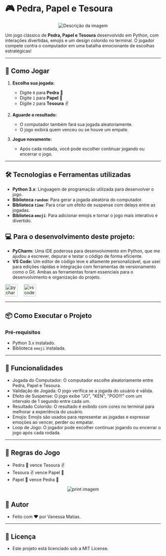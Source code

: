 # 🎮 Pedra, Papel e Tesoura

<p align="center">
  <img src="https://github.com/user-attachments/assets/b9bcf574-c781-4ca5-836a-d2d47e60c9e8" alt="Descrição da imagem">
</p>

Um jogo clássico de **Pedra, Papel e Tesoura** desenvolvido em Python, com interações divertidas, emojis e um design colorido no terminal. O jogador compete contra o computador em uma batalha emocionante de escolhas estratégicas!

---

## 🚀 Como Jogar

1. **Escolha sua jogada:**
   - Digite `0` para **Pedra** 🤛
   - Digite `1` para **Papel** 🫲
   - Digite `2` para **Tesoura** ✌️

2. **Aguarde o resultado:**
   - O computador também fará sua jogada aleatoriamente.
   - O jogo exibirá quem venceu ou se houve um empate.

3. **Jogue novamente:**
   - Após cada rodada, você pode escolher continuar jogando ou encerrar o jogo.

---

## 🛠️ Tecnologias e Ferramentas utilizadas

- **Python 3.x**: Linguagem de programação utilizada para desenvolver o jogo.
- **Biblioteca `random`**: Para gerar a jogada aleatória do computador.
- **Biblioteca `time`**: Para criar um efeito de suspense com delays entre as jogadas.
- **Biblioteca `emoji`**: Para adicionar emojis e tornar o jogo mais interativo e divertido.

## 💻 Para o desenvolvimento deste projeto:

- **PyCharm:** Uma IDE poderosa para desenvolvimento em Python, que me ajudou a escrever, depurar e testar o código de forma eficiente.
- **VS Code:** Um editor de código leve e altamente personalizável, que usei para edições rápidas e integração com ferramentas de versionamento como o Git.
Ambas as ferramentas foram essenciais para o desenvolvimento e organização do projeto.
<div align="left">
  <img src="https://cdn.jsdelivr.net/gh/devicons/devicon/icons/pycharm/pycharm-original.svg" height="40" alt="pycharm logo"  />
  <img width="12" />
  <img src="https://cdn.jsdelivr.net/gh/devicons/devicon/icons/vscode/vscode-original.svg" height="40" alt="vscode logo"  />
</div>


---

## 📦 Como Executar o Projeto

### Pré-requisitos
- Python 3.x instalado.
- Biblioteca `emoji` instalada.

---

## 🎨 Funcionalidades
- Jogada do Computador: O computador escolhe aleatoriamente entre Pedra, Papel e Tesoura.
- Validação de Jogada: O jogo verifica se a jogada do usuário é válida.
- Efeito de Suspense: O jogo exibe "JO", "KEN", "POO!!!" com um intervalo de 1 segundo entre cada um.
- Resultado Colorido: O resultado é exibido com cores no terminal para melhorar a experiência do usuário.
- Emojis: Emojis são usados para representar as jogadas e expressar emoções ao vencer, perder ou empatar.
- Loop de Jogo: O jogador pode escolher continuar jogando ou encerrar o jogo após cada rodada.

---

## 📝 Regras do Jogo
- Pedra 🤛 vence Tesoura ✌️
- Tesoura ✌️ vence Papel 🫲
- Papel 🫲 vence Pedra 🤛

<p align="center">
   <img src="https://github.com/user-attachments/assets/c9ae5f3b-496d-47bc-90f4-dc40296e357e" alt="print imagem">
</p>


## 🍃 Autor
- Feito com ❤️ por Vanessa Matias.

---

## 📜 Licença
- Este projeto está licenciado sob a MIT License.
